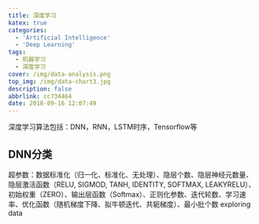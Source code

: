 ```yaml
---
title: 深度学习
katex: true
categories:
  - 'Artificial Intelligence'
  - 'Deep Learning'
tags:
  - 机器学习
  - 深度学习
cover: /img/data-analysis.png
top_img: /img/data-chart3.jpg
description: false
abbrlink: cc734464
date: 2018-09-16 12:07:49
---
```


深度学习算法包括：DNN，RNN，LSTM时序，Tensorflow等



## DNN分类

超参数：数据标准化（归一化、标准化、无处理）、隐层个数、隐层神经元数量、隐层激活函数（RELU, SIGMOD, TANH, IDENTITY, SOFTMAX, LEAKYRELU）、初始权重（ZERO）、输出层函数（Softmax）、正则化参数、迭代轮数、学习速率、优化函数（随机梯度下降、拟牛顿迭代、共轭梯度）、最小批个数
exploring data